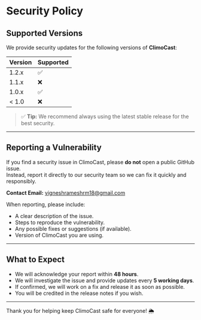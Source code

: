 # Security Policy

## Supported Versions

We provide security updates for the following versions of **ClimoCast**:

| Version | Supported          |
| ------- | ------------------ |
| 1.2.x   | :white_check_mark: |
| 1.1.x   | :x:                |
| 1.0.x   | :white_check_mark: |
| < 1.0   | :x:                |

> ✅ **Tip:** We recommend always using the latest stable release for the best security.

---

## Reporting a Vulnerability

If you find a security issue in ClimoCast, please **do not** open a public GitHub issue.  
Instead, report it directly to our security team so we can fix it quickly and responsibly.

**Contact Email:** [vigneshrameshrm18@gmail.com](mailto:vigneshrameshrm18@gmail.com)  

When reporting, please include:

- A clear description of the issue.  
- Steps to reproduce the vulnerability.  
- Any possible fixes or suggestions (if available).  
- Version of ClimoCast you are using.  

---

## What to Expect

- We will acknowledge your report within **48 hours**.  
- We will investigate the issue and provide updates every **5 working days**.  
- If confirmed, we will work on a fix and release it as soon as possible.  
- You will be credited in the release notes if you wish.  

---

Thank you for helping keep ClimoCast safe for everyone! 🌦
